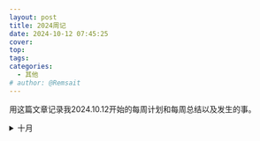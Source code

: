 ```yaml
---
layout: post
title: 2024周记
date: 2024-10-12 07:45:25
cover: 
top: 
tags: 
categories: 
  - 其他
# author: @Remsait
---
```

用这篇文章记录我2024.10.12开始的每周计划和每周总结以及发生的事。

<!-- more -->

<details>
<summary>十月</summary>
第一周：<br>
&emsp; 目标：   无<br>
&emsp; 总结： 十月一放假，光玩游戏了<br>

第二周：<br>
&emsp; 目标：整懂决策树算法相关的知识，继续学习其他机器学习算法，继续看生物信息书<br>
&emsp; 10.12总结：周五被导师叫去了，跟我说他要带我，和之前的导师方针完全不一样，可以说是一个月白学了，但是新的方针也不错，就是一直读论文，以论文驱动去学其他知识，而以前是从基础开始自学。<br>

第三周：<br>
&emsp; 目标：一周怎么也得读个六七篇论文吧，继续学习AI路线的相关知识，还得继续学习决策树知识，下次前导师组会也得参加<br>
&emsp; 总结：这周寄了，外语论文就读一篇，中文综述读了四篇，用处不大，决策树还没学，组会也没开成

第四周：<br>
&emsp; 目标：同上，前导组会不参加了<br>
&emsp; 总结：这周更寄，沉迷炉石

第五周：<br>
&emsp; 目标：了解蛋白质结构预测有哪些论文，重新学习机器学习和深度学习<br>
&emsp; 总结：

</details>

